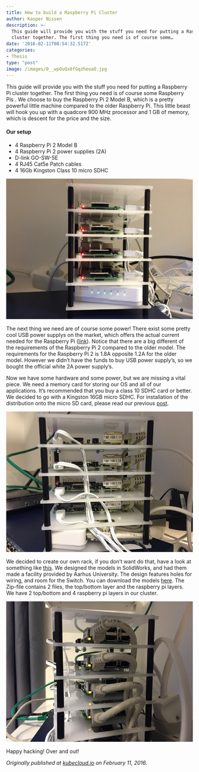 ```yaml
---
title: How to build a Raspberry Pi Cluster
author: Kasper Nissen
description: >-
  This guide will provide you with the stuff you need for putting a Raspberry Pi
  cluster together. The first thing you need is of course some…
date: '2016-02-11T08:54:32.517Z'
categories:
- Thesis
type: "post"
image: /images/0__wpOuQx8fGqzheoaO.jpg
---
```


This guide will provide you with the stuff you need for putting a Raspberry Pi cluster together. The first thing you need is of course some Raspberry Pis . We choose to buy the Raspberry Pi 2 Model B, which is a pretty powerful little machine compared to the older Raspberry Pi. This little beast will hook you up with a quadcore 900 MHz processor and 1 GB of memory, which is descent for the price and the size.

#### Our setup

*   4 Raspberry Pi 2 Model B
*   4 Raspberry Pi 2 power supplies (2A)
*   D-link GO-SW-5E
*   4 RJ45 Cat5e Patch cables
*   4 16Gb Kingston Class 10 micro SDHC

![](/images/0__wpOuQx8fGqzheoaO.jpg)

The next thing we need are of course some power! There exist some pretty cool USB power supplys on the market, which offers the actual current needed for the Raspberry Pi ([link](http://www.amazon.co.uk/Anker-Family-Sized-Desktop-Technology-Motorola/dp/B00PK1MADE/ref=sr_1_2?ie=UTF8&qid=1455175598&sr=8-2&keywords=anker+60w)). Notice that there are a big different of the requirements of the Raspberry Pi 2 compared to the older model. The requirements for the Raspberry Pi 2 is 1.8A opposite 1.2A for the older model. However we didn’t have the funds to buy USB power supply’s, so we bought the official white 2A power supply’s.

Now we have some hardware and some power, but we are missing a vital piece. We need a memory card for storing our OS and all of our applications. It’s recommended that you buy a class 10 SDHC card or better. We decided to go with a Kingston 16GB micro SDHC. For installation of the distribution onto the micro SD card, please read our previous [post](http://rpi-cloud.com/guide-running-docker-on-your-raspberry-pi/).

![](/images/0__nFFqX84UsH6cSWvT.jpg)

We decided to create our own rack, if you don’t want do that, have a look at something like [this](http://www.amazon.co.uk/Zactech-Dogbone-Clear-Case-Raspberry/dp/B019MY9DNE/ref=sr_1_23?ie=UTF8&qid=1455175783&sr=8-23&keywords=raspberry+rack). We designed the models in SolidWorks, and had them made a facility provided by Aarhus University. The design features holes for wiring, and room for the Switch. You can download the models [here](http://www.rpi-cloud.com/files/rpi-cloud.com_raspberrypi_solidworks.zip). The Zip-file contains 2 files, the top/bottom layer and the raspberry pi layers. We have 2 top/bottom and 4 raspberry pi layers in our cluster.

![](/images/0__tQUolf92xbjZvsIZ.jpg)

Happy hacking! Over and out!

_Originally published at_ [_kubecloud.io_](http://kubecloud.io/guide-how-to-build-a-raspberry-pi-cluster/) _on February 11, 2016._